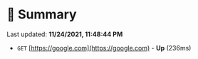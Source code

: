# 📖 Summary
Last updated: **11/24/2021, 11:48:44 PM**

- `GET` [https://google.com](https://google.com) - **Up** (236ms)
